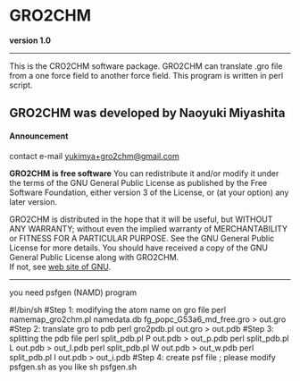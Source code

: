 GRO2CHM
=======
__version 1.0__

-----------------------------------------
 This is the CRO2CHM software package. 
 GRO2CHM can translate .gro file from a one force field to another force field.
 This program is written in perl script.

__GRO2CHM was developed by Naoyuki Miyashita__
-----------------------------------------
#### Announcement
 contact e-mail <yukimya+gro2chm@gmail.com>

__GRO2CHM is free software__
You can redistribute it and/or modify it under the terms of the GNU 
General Public License as published by the Free Software Foundation, 
either version 3 of the License, or (at your option) any later version.


GRO2CHM is distributed in the hope that it will be useful, but WITHOUT 
ANY WARRANTY; without even the implied warranty of MERCHANTABILITY or 
FITNESS FOR A PARTICULAR PURPOSE.  See the GNU General Public License 
for more details. You should have received a copy of the GNU General 
Public License along with GRO2CHM.  
If not, see [web site of GNU](http://www.gnu.org/licenses/).

----------------------------------------------------------------------

you need psfgen (NAMD) program 

#!/bin/sh
#Step 1: modifying the atom name on gro file 
perl namemap_gro2chm.pl namedata.db fg_popc_G53a6_md_free.gro > out.gro
#Step 2: translate gro to pdb
perl gro2pdb.pl out.gro > out.pdb
#Step 3: splitting the pdb file
perl split_pdb.pl P out.pdb > out_p.pdb
perl split_pdb.pl L out.pdb > out_l.pdb
perl split_pdb.pl W out.pdb > out_w.pdb
perl split_pdb.pl I out.pdb > out_i.pdb
#Step 4: create psf file ; please modify psfgen.sh as you like
sh psfgen.sh
